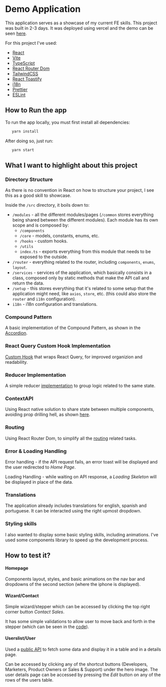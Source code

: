 # Demo Application

This application serves as a showcase of my current FE skills. This project was built in 2-3 days. It was deployed using vercel and the demo can be seen [here](https://twilio-demo-application.vercel.app/).

For this project I've used:

- [React](https://react.dev/)
- [Vite](https://vitejs.dev/)
- [TypeScript](https://www.typescriptlang.org/)
- [React Router Dom](https://www.npmjs.com/package/react-router-dom)
- [TailwindCSS](https://tailwindcss.com/)
- [React Toastify](https://fkhadra.github.io/react-toastify/introduction)
- [i18n](https://www.i18next.com)
- [Prettier](https://prettier.io/)
- [ESLint](https://eslint.org/)


## How to Run the app

To run the app locally, you must first install all dependencies:

```bash
   yarn install
```

After doing so, just run:

```bash
   yarn start
```

## What I want to highlight about this project

### Directory Structure
As there is no convention in React on how to structure your project, I see this as a good skill to showcase.

Inside the `/src` directory, it boils down to:
- `/modules` - all the different modules/pages (`/common` stores everything being shared between the different modules). Each module has its own scope and is composed by:
   - `/components`
   - `/core` - models, constants, enums, etc.
   - `/hooks` - custom hooks.
   - `/utils`
   - `index.ts` - exports everything from this module that needs to be exposed to the outside.
- `/router` -  everything related to the router, including `components`, `enums`, `layout`.
- `/services` - services of the application, which basically consists in a class, composed only by static methods that make the API call and return the data.
- `/setup` - this stores everything that it's related to some setup that the application might need, like `axios`, `store`, etc. (this could also store the `router` and `i18n` configuration).
- `i18n` - i18n configuration and translations.


### Compound Pattern

A basic implementation of the Compound Pattern, as shown in the [Accordion](https://github.com/pedro-novo/twilio-demo-application/blob/master/src/modules/common/components/accordion/accordion.tsx).


### React Query Custom Hook Implementation

[Custom Hook](https://github.com/pedro-novo/twilio-demo-application/blob/master/src/modules/common/queries/users/use-get-user-by-id.ts) that wraps React Query, for improved organizion and readability.


### Reducer Implementation

A simple reducer [implementation](https://github.com/pedro-novo/twilio-demo-application/blob/master/src/modules/contact/reducer/contact-reducer.ts) to group logic related to the same state.


### ContextAPI

Using React native solution to share state between multiple components, avoiding prop drilling hell, as shown [here](https://github.com/pedro-novo/twilio-demo-application/blob/master/src/modules/contact/context/contact-context.tsx).


### Routing

Using React Router Dom, to simplify all the [routing](https://github.com/pedro-novo/twilio-demo-application/blob/master/src/App.tsx) related tasks.


### Error & Loading Handling

Error handling - if the API request fails, an error toast will be displayed and the user redirected to *Home Page*.

Loading Handling - while waiting on API response, a *Loading Skeleton* will be displayed in place of the data.


### Translations

The application already includes translations for english, spanish and portuguese. It can be interacted using the right upmost dropdown.

### Styling skills

I also wanted to display some basic styling skills, including animations. I've used some components library to speed up the development process.



## How to test it?

#### Homepage
Components layout, styles, and basic animations on the nav bar and dropdowns of the second section (where the iphone is displayed).


#### Wizard/Contact
Simple wizard/stepper which can be accessed by clicking the top right corner button *Contact Sales*.

It has some simple validations to allow user to move back and forth in the stepper (which can be seen in the [code](https://github.com/pedro-novo/twilio-demo-application/blob/master/src/modules/contact/components/wizard-stepper/wizard-stepper.tsx)).


#### Userslist/User
Used a [public API](https://jsonplaceholder.typicode.com/) to fetch some data and display it in a table and in a details page.

Can be accessed by clicking any of the shortcut buttons (Developers, Marketers, Product Owners or Sales & Support) under the hero image.
The user details page can be accessed by pressing the *Edit* button on any of the rows of the users table.